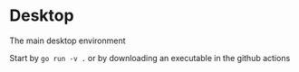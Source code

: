 # Desktop
The main desktop environment

Start by `go run -v .` or by downloading an executable in the github actions